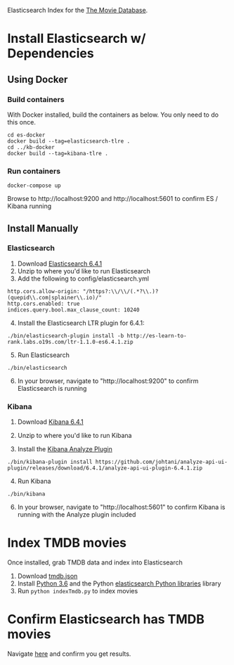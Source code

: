 Elasticsearch Index for the [The Movie Database](http://themoviedb.com).

# Install Elasticsearch w/ Dependencies

## Using Docker

### Build containers

With Docker installed, build the containers as below. You only need to do this once.

```
cd es-docker
docker build --tag=elasticsearch-tlre .
cd ../kb-docker
docker build --tag=kibana-tlre .
```

### Run containers

```
docker-compose up
```

Browse to http://localhost:9200 and http://localhost:5601 to confirm ES / Kibana running



## Install Manually

### Elasticsearch

1. Download [Elasticsearch 6.4.1](https://www.elastic.co/downloads/past-releases/elasticsearch-6-4-1)
2. Unzip to where you'd like to run Elasticsearch
3. Add the following to config/elasticsearch.yml

```
http.cors.allow-origin: "/https?:\\/\\/(.*?\\.)?(quepid\\.com|splainer\\.io)/"
http.cors.enabled: true
indices.query.bool.max_clause_count: 10240
```

4. Install the Elasticsearch LTR plugin for 6.4.1:

```
./bin/elasticsearch-plugin install -b http://es-learn-to-rank.labs.o19s.com/ltr-1.1.0-es6.4.1.zip
```

5. Run Elasticsearch

```
./bin/elasticsearch
```

6. In your browser, navigate to "http://localhost:9200" to confirm Elasticsearch is running

### Kibana

1. Download [Kibana 6.4.1](https://www.elastic.co/downloads/past-releases/kibana-6-4-1)

2. Unzip to where you'd like to run Kibana

3. Install the [Kibana Analyze Plugin](https://github.com/johtani/analyze-api-ui-plugin)

```
./bin/kibana-plugin install https://github.com/johtani/analyze-api-ui-plugin/releases/download/6.4.1/analyze-api-ui-plugin-6.4.1.zip 
```

4. Run Kibana

```
./bin/kibana
```

6. In your browser, navigate to "http://localhost:5601" to confirm Kibana is running with the Analyze plugin included

# Index TMDB movies

Once installed, grab TMDB data and index into Elasticsearch

1. Download [tmdb.json](http://es-learn-to-rank.labs.o19s.com/tmdb.json)
2. Install [Python 3.6](https://www.python.org/downloads/) and the Python [elasticsearch Python libraries](https://elasticsearch-py.readthedocs.io/en/master/) library
3. Run `python indexTmdb.py` to index movies

# Confirm Elasticsearch has TMDB movies

Navigate [here](http://localhost:9200/tmdb/_search?q=*) and confirm you get results.
